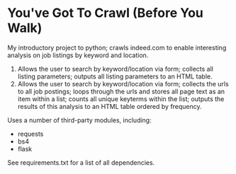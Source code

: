 # You've Got To Crawl (Before You Walk)
My introductory project to python; crawls indeed.com to enable interesting analysis on job listings by keyword and location.

1. Allows the user to search by keyword/location via form; collects all listing parameters; outputs all listing parameters to an HTML table.
2. Allows the user to search by keyword/location via form; collects the urls to all job postings; loops through the urls and stores all page text as an item within a list; counts all unique keyterms within the list; outputs the results of this analysis to an HTML table ordered by frequency.

Uses a number of third-party modules, including:
- requests
- bs4
- flask

See requirements.txt for a list of all dependencies.
